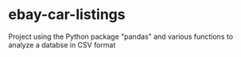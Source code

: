 # ebay-car-listings
Project using the Python package "pandas" and various functions to analyze a databse in CSV format
